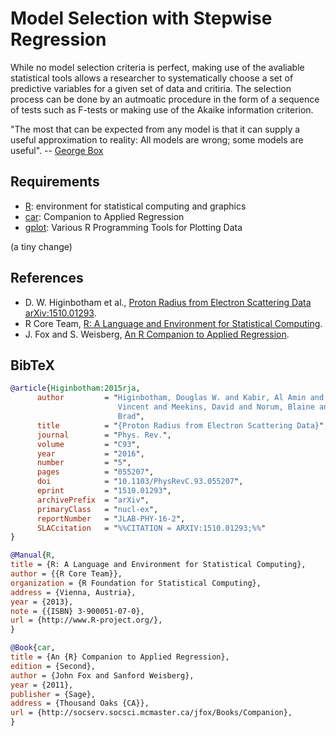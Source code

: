 # Model Selection with Stepwise Regression

While no model selection criteria is perfect, making use of the avaliable statistical
tools allows a researcher to systematically choose a set of predictive variables for a 
given set of data and critiria.  The selection process can be done by an autmoatic 
procedure in the form of a sequence of tests such as F-tests or making use of the 
Akaike information criterion.

"The most that can be expected from any model is that it can  supply a useful approximation to reality: All models are wrong; some models are useful". -- [George Box](https://en.wikipedia.org/wiki/George_E._P._Box)

## Requirements

- [R](https://www.r-project.org/): environment for statistical computing and graphics
- [car](https://cran.r-project.org/web/packages/car/): Companion to Applied Regression
- [gplot](https://cran.r-project.org/web/packages/gplots/index.html): Various R Programming Tools for Plotting Data

(a tiny change)

## References

- D. W. Higinbotham et al., [Proton Radius from Electron Scattering Data](http://dx.doi.org/10.1103/PhysRevC.93.055207)  [arXiv:1510.01293](http://arxiv.org/abs/1510.01293).
- R Core Team, [R: A Language and Environment for Statistical Computing](http://www.R-project.org/).
- J. Fox and S. Weisberg, [An R Companion to Applied Regression](http://socserv.socsci.mcmaster.ca/jfox/Books/Companion).

## BibTeX

```bibtex
@article{Higinbotham:2015rja,
      author         = "Higinbotham, Douglas W. and Kabir, Al Amin and Lin,
                        Vincent and Meekins, David and Norum, Blaine and Sawatzky,
                        Brad",
      title          = "{Proton Radius from Electron Scattering Data}",
      journal        = "Phys. Rev.",
      volume         = "C93",
      year           = "2016",
      number         = "5",
      pages          = "055207",
      doi            = "10.1103/PhysRevC.93.055207",
      eprint         = "1510.01293",
      archivePrefix  = "arXiv",
      primaryClass   = "nucl-ex",
      reportNumber   = "JLAB-PHY-16-2",
      SLACcitation   = "%%CITATION = ARXIV:1510.01293;%%"
}
```

```bibtex
@Manual{R,
title = {R: A Language and Environment for Statistical Computing},
author = {{R Core Team}},
organization = {R Foundation for Statistical Computing},
address = {Vienna, Austria},
year = {2013},
note = {{ISBN} 3-900051-07-0},
url = {http://www.R-project.org/},
}
```

```bibtex
@Book{car,
title = {An {R} Companion to Applied Regression},
edition = {Second},
author = {John Fox and Sanford Weisberg},
year = {2011},
publisher = {Sage},
address = {Thousand Oaks {CA}},
url = {http://socserv.socsci.mcmaster.ca/jfox/Books/Companion},
}
```
